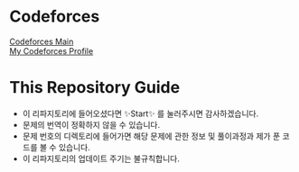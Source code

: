 # Codeforces
[Codeforces Main](https://codeforces.com/)   
[My Codeforces Profile](https://codeforces.com/profile/PageNotFound)   
   
# This Repository Guide
- 이 리파지토리에 들어오셨다면 ✨Start✨ 를 눌러주시면 감사하겠습니다.   
- 문제의 번역이 정확하지 않을 수 있습니다.   
- 문제 번호의 디렉토리에 들어가면 해당 문제에 관한 정보 및 풀이과정과 제가 푼 코드를 볼 수 있습니다.   
- 이 리파지토리의 업데이트 주기는 불규칙합니다.   
